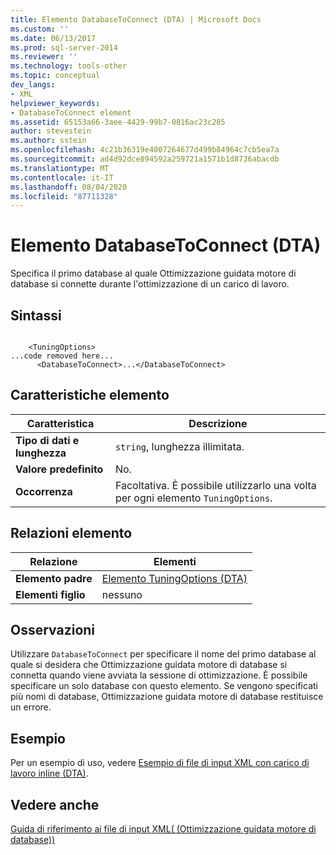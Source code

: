 ```yaml
---
title: Elemento DatabaseToConnect (DTA) | Microsoft Docs
ms.custom: ''
ms.date: 06/13/2017
ms.prod: sql-server-2014
ms.reviewer: ''
ms.technology: tools-other
ms.topic: conceptual
dev_langs:
- XML
helpviewer_keywords:
- DatabaseToConnect element
ms.assetid: 65153a66-3aee-4429-99b7-0816ac23c285
author: stevestein
ms.author: sstein
ms.openlocfilehash: 4c21b36319e4007264677d499b84964c7cb5ea7a
ms.sourcegitcommit: ad4d92dce894592a259721a1571b1d8736abacdb
ms.translationtype: MT
ms.contentlocale: it-IT
ms.lasthandoff: 08/04/2020
ms.locfileid: "87711328"
---
```

# <a name="databasetoconnect-element-dta"></a>Elemento DatabaseToConnect (DTA)
  Specifica il primo database al quale Ottimizzazione guidata motore di database si connette durante l'ottimizzazione di un carico di lavoro.  
  
## <a name="syntax"></a>Sintassi  
  
```  
  
    <TuningOptions>  
...code removed here...  
      <DatabaseToConnect>...</DatabaseToConnect>  
```  
  
## <a name="element-characteristics"></a>Caratteristiche elemento  
  
|Caratteristica|Descrizione|  
|--------------------|-----------------|  
|**Tipo di dati e lunghezza**|`string`, lunghezza illimitata.|  
|**Valore predefinito**|No.|  
|**Occorrenza**|Facoltativa. È possibile utilizzarlo una volta per ogni elemento `TuningOptions`.|  
  
## <a name="element-relationships"></a>Relazioni elemento  
  
|Relazione|Elementi|  
|------------------|--------------|  
|**Elemento padre**|[Elemento TuningOptions &#40;DTA&#41;](tuningoptions-element-dta.md)|  
|**Elementi figlio**|nessuno|  
  
## <a name="remarks"></a>Osservazioni  
 Utilizzare `DatabaseToConnect` per specificare il nome del primo database al quale si desidera che Ottimizzazione guidata motore di database si connetta quando viene avviata la sessione di ottimizzazione. È possibile specificare un solo database con questo elemento. Se vengono specificati più nomi di database, Ottimizzazione guidata motore di database restituisce un errore.  
  
## <a name="example"></a>Esempio  
 Per un esempio di uso, vedere [Esempio di file di input XML con carico di lavoro inline &#40;DTA&#41;](xml-input-file-sample-with-inline-workload-dta.md).  
  
## <a name="see-also"></a>Vedere anche  
 [Guida di riferimento ai file di input XML&#40; (Ottimizzazione guidata motore di database)&#41;](xml-input-file-reference-database-engine-tuning-advisor.md)  
  
  
